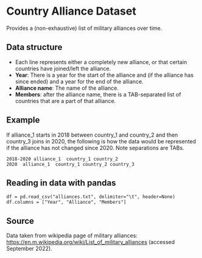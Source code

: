 # Country Alliance Dataset

Provides a (non-exhaustive) list of military alliances over time. 

## Data structure
- Each line represents either a completely new alliance, or that certain countries have joined/left the alliance.
- **Year**: There is a year for the start of the alliance and (if the alliance has since ended) and a year for the end of the alliance. 
- **Alliance name**: The name of the alliance.
- **Members**: after the alliance name, there is a TAB-separated list of countries that are a part of that alliance.

## Example
If alliance_1 starts in 2018 between country_1 and country_2 and then country_3 joins in 2020, the following is how the data would be represented if the alliance has not changed since 2020. Note separations are TABs. 

```
2018-2020 alliance_1  country_1 country_2
2020  alliance_1  country_1 country_2 country_3
```

## Reading in data with pandas
```
df = pd.read_csv("alliances.txt", delimiter="\t", header=None)
df.columns = ["Year", "Alliance", "Members"]
```

## Source
Data taken from wikipedia page of military alliances: https://en.m.wikipedia.org/wiki/List_of_military_alliances (accessed September 2022).
